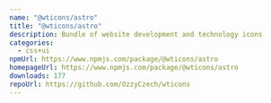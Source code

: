 ```yaml
---
name: "@wticons/astro"
title: "@wticons/astro"
description: Bundle of website development and technology icons
categories:
  - css+ui
npmUrl: https://www.npmjs.com/package/@wticons/astro
homepageUrl: https://www.npmjs.com/package/@wticons/astro
downloads: 177
repoUrl: https://github.com/OzzyCzech/wticons
---
```

